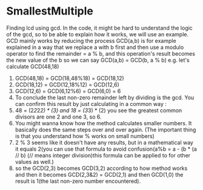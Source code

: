 # SmallestMultiple
Finding lcd using gcd.
In the code, it might be hard to understand the logic of the gcd, so to be able to explain how it works, we will use an example.
GCD mainly works by reducing the process 
GCD(a,b) is for example explained in a way that we replace a with b first and then use a modulo operator to find the remainder = a % b, and this operation's result becomes the new value of the b
so we can say GCD(a,b) = GCD(b, a % b)
e.g. let's calculate GCD(48,18)
1) GCD(48,18) = GCD(18,48%18) = GCD(18,12)
2) GCD(18,12) = GCD(12,18%12) = GCD(12,6)
3) GCD(12,6) = GCD(6,12%6) = GCD(6,0) = 6
4) To conclude the last non-zero remainder left by dividing is the gcd. You can confirm this result by just calculating in a common way :
5) 48 = (2*2*2*2) * (3) and 18 = (3*3) * (2) you see the greatest common divisors are one 2 and one 3, so 6.
6) You might wanna know how the method calculates smaller numbers. It basically does the same steps over and over again. (The important thing is that you understand how % works on small numbers)
7) 2 % 3 seems like it doesn't have any results, but in a mathematical way it equals 2(you can use that formula to avoid confusion(a%b = a - (b * (a // b) (// means integer division)this formula can be applied to for other values as well.)
8)  so the GCD(2,3) becomes GCD(3,2) according to how method works and then it becomes GCD(2,3&2) = GCD(2,1) and then GCD(1,0) the result is 1(the last non-zero number encountered).
